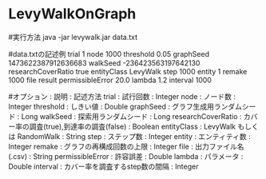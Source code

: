 # LevyWalkOnGraph

#実行方法
java -jar levywalk.jar data.txt

#data.txtの記述例
trial 1
node 1000
threshold 0.05
graphSeed 1473622387912636683
walkSeed -236423563197642130
researchCoverRatio true
entityClass LevyWalk
step 1000
entity 1
remake 1000
file result
permissibleError 20.0
lambda 1.2
interval 1000

#オプション : 説明 : 記述方法
trial : 試行回数 : Integer
node : ノード数 : Integer
threshold : しきい値 : Double
graphSeed : グラフ生成用ランダムシード : Long
walkSeed : 探索用ランダムシード : Long
researchCoverRatio : カバー率の調査(true),到達率の調査(false) : Boolean
entityClass : LevyWalk もしくは RandomWalk : String
step : ステップ数 : Integer
entity : エンティティ数 : Integer
remake : グラフの再構成回数の上限 : Integer
file : 出力ファイル名(.csv) : String
permissibleError : 許容誤差 : Double
lambda : パラメータ : Double
interval : カバー率を調査するstep数の間隔 : Integer
